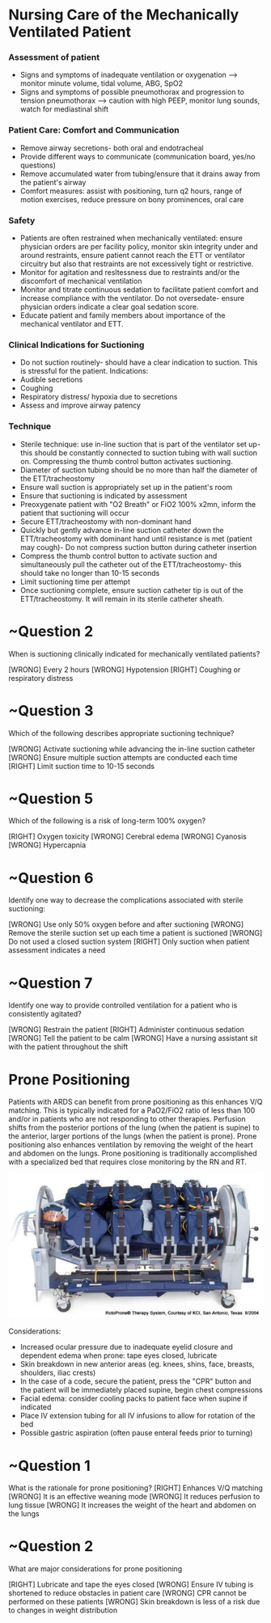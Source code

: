 # Nursing Care of the Mechanically Ventilated Patient

### Assessment of patient
* Signs and symptoms of inadequate ventilation or oxygenation --> monitor minute volume, tidal volume, ABG, SpO2
* Signs and symptoms of possible pneumothorax and progression to tension pneumothorax --> caution with high PEEP, monitor lung sounds, watch for mediastinal shift

### Patient Care: Comfort and Communication
* Remove airway secretions- both oral and endotracheal
* Provide different ways to communicate (communication board, yes/no questions)
* Remove accumulated water from tubing/ensure that it drains away from the patient's airway
* Comfort measures: assist with positioning, turn q2 hours, range of motion exercises, reduce pressure on bony prominences, oral care

### Safety
* Patients are often restrained when mechanically ventilated: ensure physician orders are per facility policy, monitor skin integrity under and around restraints, ensure patient cannot reach the ETT or ventilator circuitry but also that restraints are not excessively tight or restrictive.
* Monitor for agitation and resltessness due to restraints and/or the discomfort of mechanical ventilation
* Monitor and titrate continuous sedation to facilitate patient comfort and increase compliance with the ventilator. Do not oversedate- ensure physician orders indicate a clear goal sedation score.
* Educate patient and family members about importance of the mechanical ventilator and ETT.

### Clinical Indications for Suctioning
* Do not suction routinely- should have a clear indication to suction. This is stressful for the patient.
Indications:
* Audible secretions
* Coughing
* Respiratory distress/ hypoxia due to secretions
* Assess and improve airway patency

### Technique
* Sterile technique: use in-line suction that is part of the ventilator set up- this should be constantly connected to suction tubing with wall suction on. Compressing the thumb control button activates suctioning.
* Diameter of suction tubing should be no more than half the diameter of the ETT/tracheostomy
* Ensure wall suction is appropriately set up in the patient's room
* Ensure that suctioning is indicated by assessment
* Preoxygenate patient with "O2 Breath" or FiO2 100% x2mn, inform the patient that suctioning will occur
* Secure ETT/tracheostomy with non-dominant hand
* Quickly but gently advance in-line suction catheter down the ETT/tracheostomy with dominant hand until resistance is met (patient may cough)- Do not compress suction button during catheter insertion
* Compress the thumb control button to activate suction and simultaneously pull the catheter out of the ETT/tracheostomy- this should take no longer than 10-15 seconds
* Limit suctioning time per attempt
* Once suctioning complete, ensure suction catheter tip is out of the ETT/tracheostomy. It will remain in its sterile catheter sheath.


# ~Question 2
When is suctioning clinically indicated for mechanically ventilated patients?

[WRONG] Every 2 hours
[WRONG] Hypotension
[RIGHT] Coughing or respiratory distress

# ~Question 3
Which of the following describes appropriate suctioning technique?

[WRONG] Activate suctioning while advancing the in-line suction catheter
[WRONG] Ensure multiple suction attempts are conducted each time
[RIGHT] Limit suction time to 10-15 seconds

# ~Question 5
Which of the following is a risk of long-term 100% oxygen?

[RIGHT] Oxygen toxicity
[WRONG] Cerebral edema
[WRONG] Cyanosis
[WRONG] Hypercapnia

# ~Question 6
Identify one way to decrease the complications associated with sterile suctioning:

[WRONG] Use only 50% oxygen before and after suctioning
[WRONG] Remove the sterile suction set up each time a patient is suctioned
[WRONG] Do not used a closed suction system
[RIGHT] Only suction when patient assessment indicates a need

# ~Question 7
Identify one way to provide controlled ventilation for a patient who is consistently agitated?

[WRONG] Restrain the patient
[RIGHT] Administer continuous sedation
[WRONG] Tell the patient to be calm
[WRONG] Have a nursing assistant sit with the patient throughout the shift

# Prone Positioning
Patients with ARDS can benefit from prone positioning as this enhances V/Q matching. This is typically indicated for a PaO2/FiO2 ratio of less than 100 and/or in patients who are not responding to other therapies. Perfusion shifts from the posterior portions of the lung (when the patient is supine) to the anterior, larger portions of the lungs (when the patient is prone). Prone positioning also enhances ventilation by removing the weight of the heart and abdomen on the lungs. 
Prone positioning is traditionally accomplished with a specialized bed that requires close monitoring by the RN and RT.

![](assets/rotoprone.jpg)

Considerations:
* Increased ocular pressure due to inadequate eyelid closure and dependent edema when prone: tape eyes closed, lubricate
* Skin breakdown in new anterior areas (eg. knees, shins, face, breasts, shoulders, iliac crests)
* In the case of a code, secure the patient, press the "CPR" button and the patient will be immediately placed supine, begin chest compressions
* Facial edema: consider cooling packs to patient face when supine if indicated
* Place IV extension tubing for all IV infusions to allow for rotation of the bed
* Possible gastric aspiration (often pause enteral feeds prior to turning)

# ~Question 1
What is the rationale for prone positioning?
[RIGHT] Enhances V/Q matching
[WRONG] It is an effective weaning mode
[WRONG] It reduces perfusion to lung tissue
[WRONG] It increases the weight of the heart and abdomen on the lungs

# ~Question 2
What are major considerations for prone positioning

[RIGHT] Lubricate and tape the eyes closed
[WRONG] Ensure IV tubing is shortened to reduce obstacles in patient care
[WRONG] CPR cannot be performed on these patients
[WRONG] Skin breakdown is less of a risk due to changes in weight distribution



